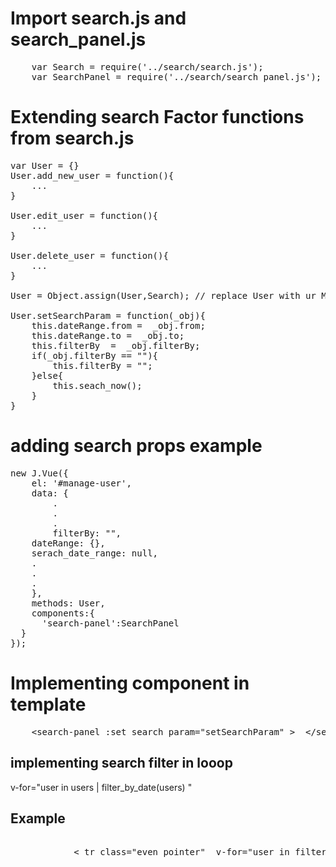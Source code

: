 # Import search.js and search_panel.js
<pre>
	var Search = require('../search/search.js');
 	var SearchPanel = require('../search/search_panel.js');
</pre>

# Extending search Factor functions from search.js
<pre>
var User = {}
User.add_new_user = function(){
	...
}

User.edit_user = function(){
	...
}

User.delete_user = function(){
	...
}

User = Object.assign(User,Search); // replace User with ur Module name

User.setSearchParam = function(_obj){
    this.dateRange.from =  _obj.from;
    this.dateRange.to =  _obj.to;
    this.filterBy  =  _obj.filterBy;
    if(_obj.filterBy == ""){
        this.filterBy = "";
    }else{
        this.seach_now();
    }
}
</pre>

# adding search props example
<pre>
new J.Vue({
	el: '#manage-user',
	data: {
		.
		.
		.
		filterBy: "",
    dateRange: {},
    serach_date_range: null,
    .
    .
    .
	},
	methods: User,
    components:{
      'search-panel':SearchPanel
  }
});
</pre>

# Implementing component in template
<pre>
	&#60;search-panel :set_search_param="setSearchParam" &#62;  &#60;/search-panel&#62;
</pre>
## implementing search filter in looop 
v-for="user in users | filter_by_date(users) "

## Example
<pre>

			&#60; tr class="even pointer"  v-for="user in filter_by_date(users) " &#62;
				
</pre>
